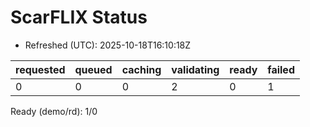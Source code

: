 ﻿# ScarFLIX Status

* Refreshed (UTC): 2025-10-18T16:10:18Z

| requested | queued | caching | validating | ready | failed |
|-----------|--------|---------|------------|-------|--------|
| 0 | 0 | 0 | 2 | 0 | 1 |

Ready (demo/rd): 1/0
